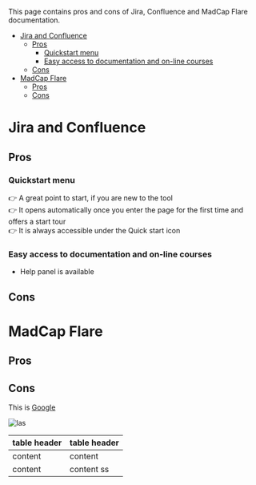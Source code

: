 <!-- Introduction -->
This page contains pros and cons of Jira, Confluence and MadCap Flare documentation.

- [Jira and Confluence](#jira-and-confluence)
  - [Pros](#pros)
    - [Quickstart menu](#quickstart-menu)
    - [Easy access to documentation and on-line courses](#easy-access-to-documentation-and-on-line-courses)
  - [Cons](#cons)
- [MadCap Flare](#madcap-flare)
  - [Pros](#pros-1)
  - [Cons](#cons-1)

# Jira and Confluence
## Pros

### Quickstart menu

&#128073; A great point to start, if you are new to the tool  
&#128073; It opens automatically once you enter the page for the first time and offers a start tour  
&#128073; It is always accessible under the Quick start icon

### Easy access to documentation and on-line courses

* Help panel is available 

## Cons

# MadCap Flare

## Pros

## Cons



This is [Google](http://google.com)
<!-- Example for Images -->


![las](las.jpg)


<!-- Example for Tables -->


| table header | table header |
| ------------ | ------------ |
| content      | content      |
| content      | content   ss   |

<!-- Paragraph after table -->
<!--table of content-->



